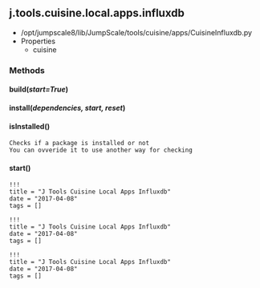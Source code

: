 <!-- toc -->
## j.tools.cuisine.local.apps.influxdb

- /opt/jumpscale8/lib/JumpScale/tools/cuisine/apps/CuisineInfluxdb.py
- Properties
    - cuisine

### Methods

#### build(*start=True*) 

#### install(*dependencies, start, reset*) 

#### isInstalled() 

```
Checks if a package is installed or not
You can ovveride it to use another way for checking

```

#### start() 


```
!!!
title = "J Tools Cuisine Local Apps Influxdb"
date = "2017-04-08"
tags = []
```

```
!!!
title = "J Tools Cuisine Local Apps Influxdb"
date = "2017-04-08"
tags = []
```

```
!!!
title = "J Tools Cuisine Local Apps Influxdb"
date = "2017-04-08"
tags = []
```
